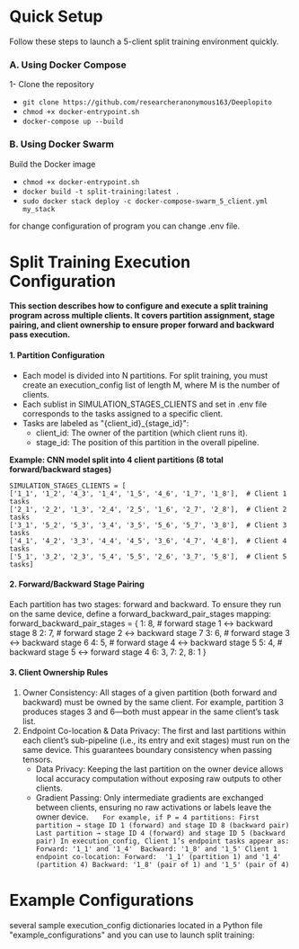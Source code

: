 # **Quick Setup**

Follow these steps to launch a 5-client split training environment quickly.

### A. Using Docker Compose
1- Clone the repository
* `git clone https://github.com/researcheranonymous163/Deeplopito`
* `chmod +x docker-entrypoint.sh`
* `docker-compose up --build`

### B. Using Docker Swarm
Build the Docker image
* `chmod +x docker-entrypoint.sh`
* `docker build -t split-training:latest .`
* `sudo docker stack deploy -c docker-compose-swarm_5_client.yml my_stack`


for change configuration of program you can change .env file.
# Split Training Execution Configuration

**This section describes how to configure and execute a split training program across multiple clients. It covers partition assignment, stage pairing, and client ownership to ensure proper forward and backward pass execution.**

#### 1. Partition Configuration

* Each model is divided into N partitions. For split training, you must create an execution_config list of length M, where M is the number of clients.
* Each sublist in SIMULATION_STAGES_CLIENTS and set in .env file corresponds to the tasks assigned to a specific client.
* Tasks are labeled as "{client_id}_{stage_id}":
  * client_id: The owner of the partition (which client runs it).
  * stage_id: The position of this partition in the overall pipeline.

****Example: CNN model split into 4 client partitions (8 total forward/backward stages)****

    SIMULATION_STAGES_CLIENTS = [
    ['1_1', '1_2', '4_3', '1_4', '1_5', '4_6', '1_7', '1_8'],  # Client 1 tasks
    ['2_1', '2_2', '1_3', '2_4', '2_5', '1_6', '2_7', '2_8'],  # Client 2 tasks
    ['3_1', '5_2', '5_3', '3_4', '3_5', '5_6', '5_7', '3_8'],  # Client 3 tasks
    ['4_1', '4_2', '3_3', '4_4', '4_5', '3_6', '4_7', '4_8'],  # Client 4 tasks
    ['5_1', '3_2', '2_3', '5_4', '5_5', '2_6', '3_7', '5_8'],  # Client 5 tasks]

#### 2. Forward/Backward Stage Pairing

Each partition has two stages: forward and backward. To ensure they run on the same device, define a forward_backward_pair_stages mapping:
    forward_backward_pair_stages = {
    1: 8,  # forward stage 1 ↔ backward stage 8
    2: 7,  # forward stage 2 ↔ backward stage 7
    3: 6,  # forward stage 3 ↔ backward stage 6
    4: 5,  # forward stage 4 ↔ backward stage 5
    5: 4,  # backward stage 5 ↔ forward stage 4
    6: 3,
    7: 2,
    8: 1 } 

#### 3. Client Ownership Rules
1. Owner Consistency: All stages of a given partition (both forward and backward) must be owned by the same client. For example, partition 3 produces stages 3 and 6—both must appear in the same client’s task list. 
2. Endpoint Co-location & Data Privacy: The first and last partitions within each client’s sub-pipeline (i.e., its entry and exit stages) must run on the same device. This guarantees boundary consistency when passing tensors. 
   * Data Privacy: Keeping the last partition on the owner device allows local accuracy computation without exposing raw outputs to other clients. 
   * Gradient Passing: Only intermediate gradients are exchanged between clients, ensuring no raw activations or labels leave the owner device. 
`   For example, if P = 4 partitions:
   First partition → stage ID 1 (forward) and stage ID 8 (backward pair)
   Last partition → stage ID 4 (forward) and stage ID 5 (backward pair)
   In execution_config, Client 1’s endpoint tasks appear as:
   Forward: '1_1' and '1_4' 
   Backward: '1_8' and '1_5'
   Client 1 endpoint co-location:
   Forward:  '1_1' (partition 1) and '1_4' (partition 4)
   Backward: '1_8' (pair of 1) and '1_5' (pair of 4)`


# Example Configurations

several sample execution_config dictionaries located in a Python file "example_configurations" and you can use to launch split training:
